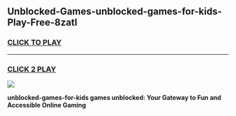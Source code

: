 
## Unblocked-Games-unblocked-games-for-kids-Play-Free-8zatl
<h3>
<a href="https://premium76.site?title=unblocked-games-for-kids&ref=09A">CLICK TO PLAY</a></h3>
<hr>

<h3>
<a href="https://premium76.site?title=unblocked-games-for-kids&ref=09A">CLICK 2 PLAY</a>
  
</h3>

<a href="https://premium76.site?title=unblocked-games-for-kids&ref=09A"><img src="https://clearcache.store/games.png"></a>


**unblocked-games-for-kids games unblocked: Your Gateway to Fun and Accessible Online Gaming**
